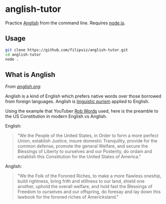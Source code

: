 # anglish-tutor

Practice [Anglish](https://anglish.org/wiki/Anglish) from the command line. Requires [node.js](https://nodejs.org/).

## Usage

```bash
git clone https://github.com/filipviz/anglish-tutor.git
cd anglish-tutor
node .
```

## What is Anglish

*From [anglish.org](https://anglish.org/wiki/Anglish):*

Anglish is a kind of English which prefers native words over those borrowed from foreign languages. Anglish is [linguistic purism](https://en.wikipedia.org/wiki/Linguistic_purism) applied to English.

Using the example that YouTuber [Rob Words](https://www.youtube.com/watch?v=aMA3M6b9iEY) used, here is the preamble to the US Constitution in modern English vs Anglish.

English:

> "We the People of the United States, in Order to form a more perfect Union, establish Justice, insure domestic Tranquility, provide for the common defense, promote the general Welfare, and secure the Blessings of Liberty to ourselves and our Posterity, do ordain and establish this Constitution for the United States of America."

Anglish:

> "We the Folk of the Foroned Riches, to make a more flawless oneship, build rightness, bring frith and stillness to our land, shield one another, uphold the overall welfare, and hold fast the Blessings of Freedom to ourselves and our offspring, do foresay and lay down this lawbook for the foroned riches of Americksland."
